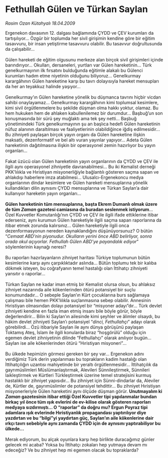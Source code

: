 # Fethullah Gülen ve Türkan Saylan

*Rasim Ozan Kütahyalı 18.04.2009*

<div class="taraf_structure_2col_1zq">
<div class="margen_n">



 <p>Ergenekon davasının 12. dalgası bağlamında ÇYDD ve ÇEV kurumları da tartışılıyor... Özgür bir toplumda her sivil girişimin kendine göre bir eğitim tasavvuru, bir insan yetiştirme tasavvuru olabilir. Bu tasavvur doğrultusunda da çalışabilir... <br/><br/>Gülen hareketi de eğitim olgusunu merkeze alan birçok sivil girişimleri içinde barındırıyor... Okulları, dersaneleri, yurtları var Gülen hareketinin... Türk genelkurmayının ilk fırsatını bulduğunda eğitimle alakalı bu Gülenci kurumları hadım etme niyetinin olduğunu biliyoruz... Genelkurmay karargâhının Gülen hareketine karşı bu tavrı dolayısıyla hareket mensupları da her an teyakkuz halinde yaşıyor... <br/><br/>Genelkurmay’ın Gülen hareketine yönelik bu düşmanca tavrını hiçbir vicdan sahibi onaylayamaz... Genelkurmay karargâhının kimi toplumsal kesimlere, kimi sivil örgütlenmelere bu şekilde düşman olma hakkı yoktur, olamaz. Bu hem hukuken hem de ahlaken kabullenilemez bir durumdur... Başbuğ’un son konuşmasında bir sürü şey muğlaktı ama tek şey netti... Başbuğ yönetimindeki Türk genelkurmayının şu an başlıca hedefi Gülen hareketinin nüfuz alanının daraltılması ve faaliyetlerinin olabildiğince iğdiş edilmesidir... Bu zihniyeti paylaşan birçok yayın organı da Gülen hareketine ilişkin maksatlı, dezenformatif ve bel altı vuran yayınlar yapıyor... Adeta Gülen hareketinin dağıtılmasına ilişkin bir operasyonel zemin hazırlıyor bu yayın organları... <br/><br/>Fakat üzücü olan Gülen hareketinin yayın organlarının da ÇYDD ve ÇEV ile ilgili aynı operasyonel zihniyetle davranabilmesi... Bu iki Kemalist derneği PKK’lılıkla ve Hıristiyan misyonerliğiyle bağlantılı gösteren saçma sapan ve ahlakdışı haberlere imza atabilmesi... Ulusalcı-Ergenekoncu medya organlarının dindar kesimlere ve Gülen hareketi mensuplarına yönelik kullandıkları dilin aynısını ÇYDD mensuplarına ve Türkan Saylan’a dair kullanıyor hareketin yayın organları...<b> <br/><br/>Gülen hareketinin tüm mensuplarına, başta Ekrem Dumanlı olmak üzere de tüm <i>Zaman</i> gazetesi camiasına da buradan seslenmek istiyorum</b>... Özel Kuvvetler Komutanlığı’nın ÇYDD ve ÇEV ile ilgili ifade ettiklerine itibar ederseniz, aynı kurumun Gülen hareketiyle ilgili saçma sapan raporlarına da itibar etmek zorunda kalırsınız... Gülen hareketiyle ilgili onca dezenformasyonun nereden kaynaklandığını düşünüyorsunuz? O bütün “<i>Cemaat ABD’nin piyonudur. Okulların yerini önce ABD belirliyor, sonra orada okul açıyorlar. Fethullah Gülen ABD’ye payandalık ediyor</i>” söylemlerinin kaynağı neresi? <br/><br/>Bu raporları hazırlayanların zihniyet haritası Türkiye toplumunun bütün kesimlerine karşı aynı çarpıklıktadır aslında... Bütün toplumu tek bir kalıba dökmek isteyen, bu coğrafyanın temel hastalığı olan İttihatçı zihniyeti yansıtır o raporlar... <br/><br/>Türkan Saylan ne kadar iman etmiş bir Kemalist olursa olsun, bu ahlaksız zihniyet nazarında aile kökenlerinden ötürü potansiyel bir suçlu konumundadır... O sebeple Saylan’ın Kürt çocuklarına burs sağlamaya çalışması bile hemen PKK’lılıkla suçlanmasına sebep olabilir. Annesinin Hıristiyan olmasından dolayı potansiyel bir “misyoner adayı”dır... Türk devlet zihniyeti kendine en fazla iman etmiş insanı bile böyle görür, böyle değerlendirir... Bilin ki Saylan’ın ailesinde kimi şeyhler ve âlimler olsaydı, bu hâkim devlet zihniyeti Saylan’ı potansiyel “<i>dinci, Fethullahçı</i>” adayı olarak görebilirdi... Özü itibariyle Saylan ile aynı dünya görüşünü paylaşan Toktamış Ateş, İslam ile ilgili konularda biraz “hoşgörülü” olduğu için egemen devlet zihniyetinin dilinde “Fethullahçı” olarak anılıyor bugün... Saylan ise aile kökenlerinden ötürü “Hıristiyan misyoneri”... <br/><br/>Bu ülkede hepimizin görmesi gereken bir şey var... Ergenekon adını verdiğimiz Türk derin yapılanması bu toprakların kadim hastalığı olan İttihatçılığın uzantısı mahiyetinde bir yeraltı örgütlenmesidir... İttihatçılık da gayrımüslimleri Müslümanlaştırmak, Alevileri Sünnileştirmek, Sünnileri laikleştirmek ve Kürtleri Türkleştirmek üzerine temel stratejisini kurmuş hastalıklı bir zihniyet yapısıdır... Bu zihniyet için Sünni-dindarlar da, Aleviler de, Kürtler de, gayrımüslimler de potansiyel tehdittir... Bu zihniyet Hıristiyan misyonerleriyle Gülen hareketini aynı ölçüde düşman görür. <b>Unutmayalım ki <i>Zaman</i> gazetesinin itibar ettiği Özel Kuvvetler tipi yapılanmalar bundan birkaç yıl önce tüm ışık evlerini de ev-kilise olarak gösteren raporları medyaya sızdırmıştı... O “raporlar” da doğru mu? Ergun Poyraz tipi adamlara ışık evlerinde Hıristiyanlık propagandası yaptırılıyor diye yazdırtan ve bu “bilgi”yi yaydırtan güç, Saylan’ın aile kökenlerine dair ırkçı tavrı sebebiyle aynı zamanda ÇYDD için de aynısını yaptırabiliyor bu ülkede...</b> <br/><br/>Merak ediyorum, bu alçak oyunlara karşı hep birlikte duracağımız günler gelecek mi acaba? Yoksa bu İttihatçı zokaları hep yutmaya devam mı edeceğiz? Ve bu zihniyet hep mi egemen olacak bu topraklarda?<b></b></p>

<br/>


<div id="taraf_not">
</div>

</div>


</div>
